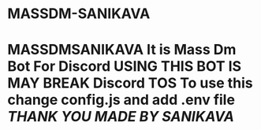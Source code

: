 # MASSDM-SANIKAVA
# MASSDMSANIKAVA It is Mass Dm Bot For Discord  **USING THIS BOT IS MAY BREAK Discord TOS**  **To use this change config.js and add .env file**  ***THANK YOU MADE BY SANIKAVA***   
